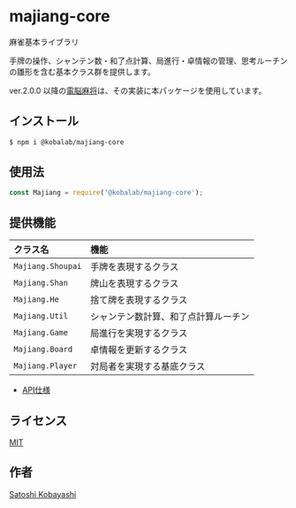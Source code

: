 # majiang-core

麻雀基本ライブラリ

手牌の操作、シャンテン数・和了点計算、局進行・卓情報の管理、思考ルーチンの雛形を含む基本クラス群を提供します。

ver.2.0.0 以降の[電脳麻将](https://github.com/kobalab/Majiang)は、その実装に本パッケージを使用しています。

## インストール
```sh
$ npm i @kobalab/majiang-core
```

## 使用法
```javascript
const Majiang = require('@kobalab/majiang-core');
```

## 提供機能
| クラス名            | 機能                                 |
|:--------------------|:-------------------------------------|
| ``Majiang.Shoupai`` | 手牌を表現するクラス                 |
| ``Majiang.Shan``    | 牌山を表現するクラス                 |
| ``Majiang.He``      | 捨て牌を表現するクラス               |
| ``Majiang.Util``    | シャンテン数計算、和了点計算ルーチン |
| ``Majiang.Game``    | 局進行を実現するクラス               |
| ``Majiang.Board``   | 卓情報を更新するクラス               |
| ``Majiang.Player``  | 対局者を実現する基底クラス           |

- [API仕様](https://github.com/kobalab/majiang-core/wiki)

## ライセンス
[MIT](https://github.com/kobalab/majiang-core/blob/master/LICENSE)

## 作者
[Satoshi Kobayashi](https://github.com/kobalab)
